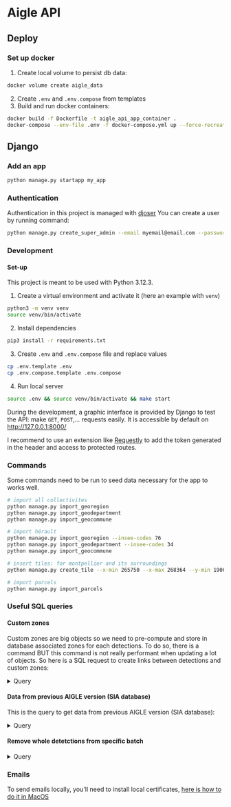 # Aigle API

## Deploy

### Set up docker

1. Create local volume to persist db data:

```bash
docker volume create aigle_data
```

2. Create `.env` and `.env.compose` from templates
3. Build and run docker containers:

```bash
docker build -f Dockerfile -t aigle_api_app_container .
docker-compose --env-file .env -f docker-compose.yml up --force-recreate -d db app
```

## Django

### Add an app

```bash
python manage.py startapp my_app
```

### Authentication

Authentication in this project is managed with [djoser](https://djoser.readthedocs.io/en/latest/getting_started.html)
You can create a user by running command:

```bash
python manage.py create_super_admin --email myemail@email.com --password mypassword
```

### Development

#### Set-up

This project is meant to be used with Python 3.12.3.

1. Create a virtual environment and activate it (here an example with `venv`)

```bash
python3 -m venv venv
source venv/bin/activate
```

2. Install dependencies

```bash
pip3 install -r requirements.txt
```

3. Create `.env` and `.env.compose` file and replace values

```bash
cp .env.template .env
cp .env.compose.template .env.compose
```

4. Run local server

```bash
source .env && source venv/bin/activate && make start
```

During the development, a graphic interface is provided by Django to test the API: make `GET`, `POST`,... requests easily. It is accessible by default on http://127.0.0.1:8000/

I recommend to use an extension like [Requestly](https://chromewebstore.google.com/detail/requestly-intercept-modif/mdnleldcmiljblolnjhpnblkcekpdkpa) to add the token generated in the header and access to protected routes.

### Commands

Some commands need to be run to seed data necessary for the app to works well.

```bash
# import all collectivites
python manage.py import_georegion
python manage.py import_geodepartment
python manage.py import_geocommune

# import hérault
python manage.py import_georegion --insee-codes 76
python manage.py import_geodepartment --insee-codes 34
python manage.py import_geocommune

# insert tiles: for montpellier and its surroundings
python manage.py create_tile --x-min 265750 --x-max 268364 --y-min 190647 --y-max 192325

# import parcels
python manage.py import_parcels
```

### Useful SQL queries


#### Custom zones

Custom zones are big objects so we need to pre-compute and store in database associated zones for each detections. To do so, there is a command BUT this command is not really performant when updating a lot of objects. So here is a SQL request to create links between detections and custom zones:

<details>
  <summary>Query</summary>

```sql
insert
	into
	core_detectionobject_geo_custom_zones(
	detectionobject_id,
	geocustomzone_id
)
select
	distinct
	dobj.id as detectionobject_id,
	{custom_zone_id} as geocustomzone_id
from
	core_detectionobject dobj
join core_detection detec on
	detec.detection_object_id = dobj.id
where
	ST_Intersects(
		detec.geometry,
		(
		select
			geozone.geometry
		from
			core_geozone geozone
		where
			id = {custom_zone_id}
		)
	)
on conflict do nothing;
```

</details>

#### Data from previous AIGLE version (SIA database)

This is the query to get data from previous AIGLE version (SIA database):

<details>
  <summary>Query</summary>

```sql
select
    rel.id,
    rel.polygon as "geometry",
    case
        when (rel.dessine_interface) then 1
        when score is null then 1
        else rel.score
    end as score,
    null as "address",
    ann_t.name_n as "object_type",
    case
        when (rel.dessine_interface) then 'INTERFACE_DRAWN'
        else 'ANALYSIS'
    end
    as "detection_source",
    case
        when rel.signale_terrain then 'CONTROLLED_FIELD'
        when rel.control_status_id = 1 then 'NOT_CONTROLLED'
        when rel.control_status_id = 2 then 'SIGNALED_COMMUNE'
        when rel.control_status_id = 3 then 'SIGNALED_COLLECTIVITY'
        when rel.control_status_id = 4 then 'CONTROLLED_FIELD'
        when rel.control_status_id = 5 then 'REHABILITED'
        when rel.control_status_id = 6 then 'VERBALIZED'
    end
    as "detection_control_status",
    case
        when rel.validation = 0 then 'INVALIDATED'
        when rel.vrai_legitime
        and rel.vrai_positif
        and not rel.faux_positif then 'LEGITIMATE'
        when not rel.vrai_legitime
        and rel.vrai_positif
        and not rel.faux_positif then 'SUSPECT'
        when not rel.vrai_legitime
        and not rel.vrai_positif
        and rel.faux_positif then 'INVALIDATED'
        when not rel.vrai_legitime
        and not rel.vrai_positif
        and not rel.faux_positif then 'DETECTED_NOT_VERIFIED'
        else 'DETECTED_NOT_VERIFIED'
    end
    as "detection_validation_status",
    case
        when rel.prescrit_manuel then 'PRESCRIBED'
        else 'NOT_PRESCRIBED'
    end
    as "detection_prescription_status",
    rel.validation is not null as "user_reviewed",
    null as tile_x,
    null as tile_y,
    case 
        when tiles.dataset_id = 7 then 'sia_2012'
        when tiles.dataset_id = 4 then 'sia_2015'
        when tiles.dataset_id = 5 then 'sia_2018'
        when tiles.dataset_id = 8 then 'sia_2021'
    end as "batch_id"
from
    relevant_detections rel
join
    annotation_types ann_t on
    (
        case
        when rel.validation is null
            or rel.validation = 0 then rel.type_id
            else rel.validation
        end
    ) = ann_t.id
join
    tiles on
    tiles.id = rel.tile_id
where 
    tiles.dataset_id in (4, 5, 7, 8)
order by
    score desc
```

</details>

#### Remove whole detetctions from specific batch

<details>
	<summary>Query</summary>

```sql
delete from core_detection where batch_id = 'sia_2021';

delete
from
	core_detectiondata
where id in (
	select
		core_detectiondata.id
	from
		core_detectiondata
	left join core_detection on
		core_detectiondata.id = core_detection.detection_data_id
	where
		core_detection.detection_data_id is null
);

delete from core_detectionobject_geo_custom_zones where detectionobject_id in (
	select
		obj.id
	from
		core_detectionobject as obj
	left join core_detection as det on
		obj.id = det.detection_object_id
	where
		det.detection_object_id is null
);

delete
from
	core_detectionobject
where id in (
	select
		obj.id
	from
		core_detectionobject as obj
	left join core_detection as det on
		obj.id = det.detection_object_id
	where
		det.detection_object_id is null
);
```
</details>

### Emails

To send emails locally, you'll need to install local certificates, [here is how to do it in MacOS](https://korben.info/ssl-sslcertverificationerror-ssl-certificate_verify_failed-certificate-verify-failed-unable-to-get-local-issuer-certificate-_ssl-c1129.html)

